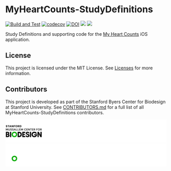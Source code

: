 <!--
                  
This source file is part of the My Heart Counts open source project

SPDX-FileCopyrightText: 2022 Stanford University and the project authors (see CONTRIBUTORS.md)

SPDX-License-Identifier: MIT
             
-->

# MyHeartCounts-StudyDefinitions

[![Build and Test](https://github.com/StanfordBDHG/MyHeartCounts-StudyDefinitions/actions/workflows/build-and-test.yml/badge.svg)](https://github.com/StanfordBDHG/MyHeartCounts-StudyDefinitions/actions/workflows/build-and-test.yml)
[![codecov](https://codecov.io/gh/StanfordBDHG/MyHeartCounts-StudyDefinitions/branch/main/graph/badge.svg?token=X7BQYSUKOH)](https://codecov.io/gh/StanfordBDHG/MyHeartCounts-StudyDefinitions)
[![DOI](https://zenodo.org/badge/573230182.svg)](https://zenodo.org/badge/latestdoi/573230182)
[![](https://img.shields.io/endpoint?url=https%3A%2F%2Fswiftpackageindex.com%2Fapi%2Fpackages%2FStanfordBDHG%2FMyHeartCounts-StudyDefinitions%2Fbadge%3Ftype%3Dswift-versions)](https://swiftpackageindex.com/StanfordBDHG/MyHeartCounts-StudyDefinitions)
[![](https://img.shields.io/endpoint?url=https%3A%2F%2Fswiftpackageindex.com%2Fapi%2Fpackages%2FStanfordBDHG%2FMyHeartCounts-StudyDefinitions%2Fbadge%3Ftype%3Dplatforms)](https://swiftpackageindex.com/StanfordBDHG/MyHeartCounts-StudyDefinitions)


Study Definitions and supporting code for the [My Heart Counts](https://github.com/StanfordBDHG/MyHeartCounts-iOS) iOS application.

## License
This project is licensed under the MIT License. See [Licenses](https://github.com/StanfordBDHG/MyHeartCounts-StudyDefinitions/tree/main/LICENSES) for more information.

## Contributors
This project is developed as part of the Stanford Byers Center for Biodesign at Stanford University.
See [CONTRIBUTORS.md](https://github.com/StanfordBDHG/MyHeartCounts-StudyDefinitions/tree/main/CONTRIBUTORS.md) for a full list of all MyHeartCounts-StudyDefinitions contributors.

![Stanford Byers Center for Biodesign Logo](https://raw.githubusercontent.com/StanfordBDHG/.github/main/assets/biodesign-footer-light.png#gh-light-mode-only)
![Stanford Byers Center for Biodesign Logo](https://raw.githubusercontent.com/StanfordBDHG/.github/main/assets/biodesign-footer-dark.png#gh-dark-mode-only)
